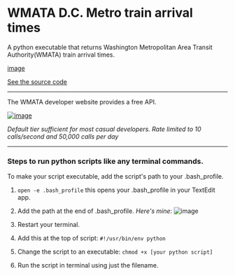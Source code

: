 # WMATA D.C. Metro train arrival times

A python executable that returns Washington Metropolitan Area Transit Authority(WMATA) train arrival times.

[image](https://raw.githubusercontent.com/m-soro/wmata_dc_metro_train_times_v2/main/files/demo.gif)

[See the source code](https://github.com/m-soro/wmata_dc_metro_train_times_v2/blob/main/metro)

---

The WMATA developer website provides a free API.

[![image](https://github.com/m-soro/wmata_dc_metro_train_times_v2/tree/main/files/wmatadevapi.png)](https://developer.wmata.com/)

*Default tier sufficient for most casual developers. Rate limited to 10 calls/second and 50,000 calls per day*

---

### Steps to run python scripts like any terminal commands.

To make your script executable, add the script's path to your .bash_profile.

1. `open -e .bash_profile` this opens your .bash_profile in your      TextEdit app.

2. Add the path at the end of .bash_profile. *Here's mine*:
  ![image](https://github.com/m-soro/wmata_dc_metro_train_times_v2/tree/main/files/exe.png)

3. Restart your terminal.

4. Add this at the top of script:
    `#!/usr/bin/env python`

5. Change the script to an executable:
    `chmod +x [your python script]`

6. Run the script in terminal using just the filename.
